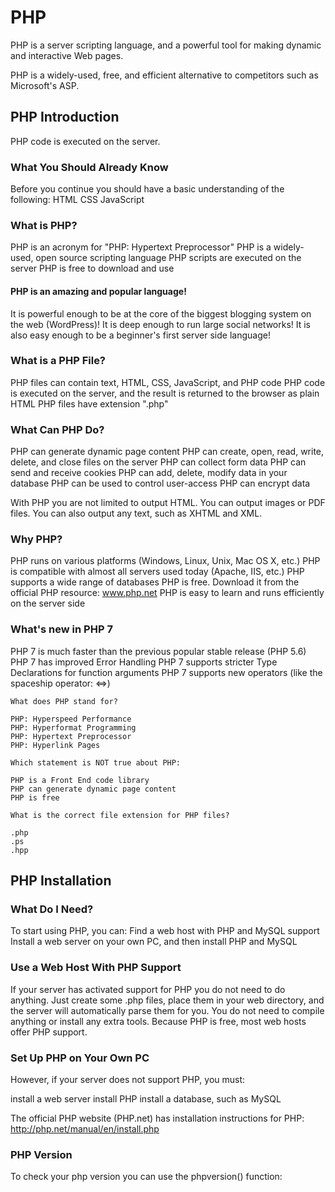 # PHP

PHP is a server scripting language, and a powerful tool for making dynamic and interactive Web pages.

PHP is a widely-used, free, and efficient alternative to competitors such as Microsoft's ASP.

## PHP Introduction

PHP code is executed on the server.

### What You Should Already Know

Before you continue you should have a basic understanding of the following:
HTML
CSS
JavaScript

### What is PHP?

PHP is an acronym for "PHP: Hypertext Preprocessor"
PHP is a widely-used, open source scripting language
PHP scripts are executed on the server
PHP is free to download and use

#### PHP is an amazing and popular language!

It is powerful enough to be at the core of the biggest blogging system on the web (WordPress)!
It is deep enough to run large social networks!
It is also easy enough to be a beginner's first server side language!

### What is a PHP File?

PHP files can contain text, HTML, CSS, JavaScript, and PHP code
PHP code is executed on the server, and the result is returned to the browser as plain HTML
PHP files have extension ".php"

### What Can PHP Do?

PHP can generate dynamic page content
PHP can create, open, read, write, delete, and close files on the server
PHP can collect form data
PHP can send and receive cookies
PHP can add, delete, modify data in your database
PHP can be used to control user-access
PHP can encrypt data

With PHP you are not limited to output HTML. You can output images or PDF files. You can also output any text, such as XHTML and XML.

### Why PHP?

PHP runs on various platforms (Windows, Linux, Unix, Mac OS X, etc.)
PHP is compatible with almost all servers used today (Apache, IIS, etc.)
PHP supports a wide range of databases
PHP is free. Download it from the official PHP resource: www.php.net
PHP is easy to learn and runs efficiently on the server side

### What's new in PHP 7

PHP 7 is much faster than the previous popular stable release (PHP 5.6)
PHP 7 has improved Error Handling
PHP 7 supports stricter Type Declarations for function arguments
PHP 7 supports new operators (like the spaceship operator: <=>)

```
What does PHP stand for?

PHP: Hyperspeed Performance
PHP: Hyperformat Programming
PHP: Hypertext Preprocessor
PHP: Hyperlink Pages
```

```
Which statement is NOT true about PHP:

PHP is a Front End code library
PHP can generate dynamic page content
PHP is free
```

```
What is the correct file extension for PHP files?

.php
.ps
.hpp
```

## PHP Installation

### What Do I Need?

To start using PHP, you can:
Find a web host with PHP and MySQL support
Install a web server on your own PC, and then install PHP and MySQL

### Use a Web Host With PHP Support

If your server has activated support for PHP you do not need to do anything.
Just create some .php files, place them in your web directory, and the server will automatically parse them for you.
You do not need to compile anything or install any extra tools.
Because PHP is free, most web hosts offer PHP support.

### Set Up PHP on Your Own PC
However, if your server does not support PHP, you must:

install a web server
install PHP
install a database, such as MySQL

The official PHP website (PHP.net) has installation instructions for PHP: http://php.net/manual/en/install.php

### PHP Version
To check your php version you can use the phpversion() function:
